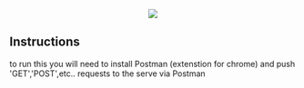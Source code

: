 <p align="center"><img src="https://laravel.com/assets/img/components/logo-laravel.svg"></p>

## Instructions

<p>to run this you will need to install Postman (extenstion for chrome) and push 'GET','POST',etc.. requests to the serve via Postman</p>
